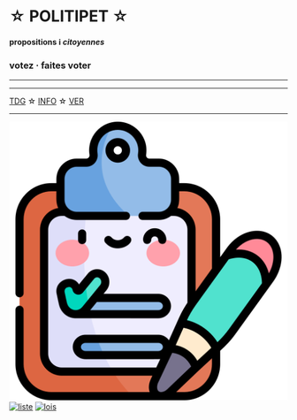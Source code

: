 <div id="header" markdown="1" onclick="location.href='info'">

☆ POLITIPET ☆
=============

#### propositions <b>ℹ️ </b> _citoyennes_

### votez · faites voter

</div>

-----

<div id="contents"></div>
<script>
petitions = [
{% for item in site.data.items %}
"{{ item.id }}",
{% endfor %}
]
</script>
<script src="main.js"></script>

-----

<div id="footer" markdown="1">

[TDG](tdg) ☆ [INFO](info.md) ☆ [VER](ver)

-----

[![sondage](favicon.ico)](poll/)
[![liste][logo an]][most voted]
[![lois][logo lois]](commission/lois.md)

</div>


[logo an]: https://www.assemblee-nationale.fr/assets/images/logo_an_square.png
[logo lois]: https://www.assemblee-nationale.fr/var/ezflow_site/storage/images/3/8/8/9/4589883-1-fre-FR/PICTO_AFF_LOIS_300x300.png
[most voted]: https://petitions.assemblee-nationale.fr/initiatives?order=most_voted
